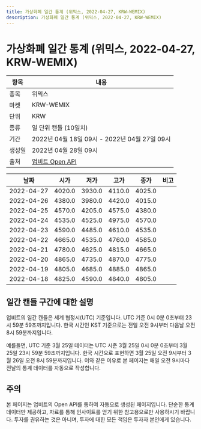 ```yaml
---
title: 가상화폐 일간 통계 (위믹스, 2022-04-27, KRW-WEMIX)
description: 가상화폐 일간 통계 (위믹스, 2022-04-27, KRW-WEMIX)
---
```



가상화폐 일간 통계 (위믹스, 2022-04-27, KRW-WEMIX)
===

|항목|내용|
|--|--|
|종목|위믹스|
|마켓|KRW-WEMIX|
|단위|KRW|
|종류|일 단위 캔들 (10일치)|
|기간|2022년 04월 18일 09시 - 2022년 04월 27일 09시|
|생성일|2022년 04월 28일 09시|
|출처|[업비트 Open API](https://docs.upbit.com)|


|날짜|시가|저가|고가|종가|비고|
|--|--|--|--|--|--|
|2022-04-27|4020.0|3930.0|4110.0|4025.0|    |
|2022-04-26|4380.0|3980.0|4420.0|4015.0|    |
|2022-04-25|4570.0|4205.0|4575.0|4380.0|    |
|2022-04-24|4535.0|4525.0|4975.0|4570.0|    |
|2022-04-23|4590.0|4485.0|4610.0|4535.0|    |
|2022-04-22|4665.0|4535.0|4760.0|4585.0|    |
|2022-04-21|4780.0|4625.0|4815.0|4665.0|    |
|2022-04-20|4865.0|4735.0|4870.0|4775.0|    |
|2022-04-19|4805.0|4685.0|4885.0|4865.0|    |
|2022-04-18|4825.0|4590.0|4840.0|4805.0|    |


일간 캔들 구간에 대한 설명
---


업비트의 일간 캔들은 세계 협정시(UTC) 기준입니다. 
UTC 기준 0시 0분 0초부터 23시 59분 59초까지입니다. 
한국 시간인 KST 기준으로는 전일 오전 9시부터 다음날 오전 8시 59분까지입니다. 


예를들면, UTC 기준 3월 25일 데이터는 UTC 시준 3월 25일 0시 0분 0초부터 3월 25일 23시 59분 59초까지입니다. 
한국 시간으로 표현하면 3월 25일 오전 9시부터 3월 26일 오전 8시 59분까지입니다. 
이와 같은 이유로 본 페이지는 매일 오전 9시마다 전날의 통계 데이터를 자동으로 작성합니다. 


주의
---


본 페이지는 업비트의 Open API를 통하여 자동으로 생성된 페이지입니다. 
단순한 통계 데이터만 제공하고, 자료를 통해 인사이트를 얻기 위한 참고용으로만 사용하시기 바랍니다. 
투자를 권유하는 것은 아니며, 투자에 대한 모든 책임은 투자자 본인에게 있습니다. 
